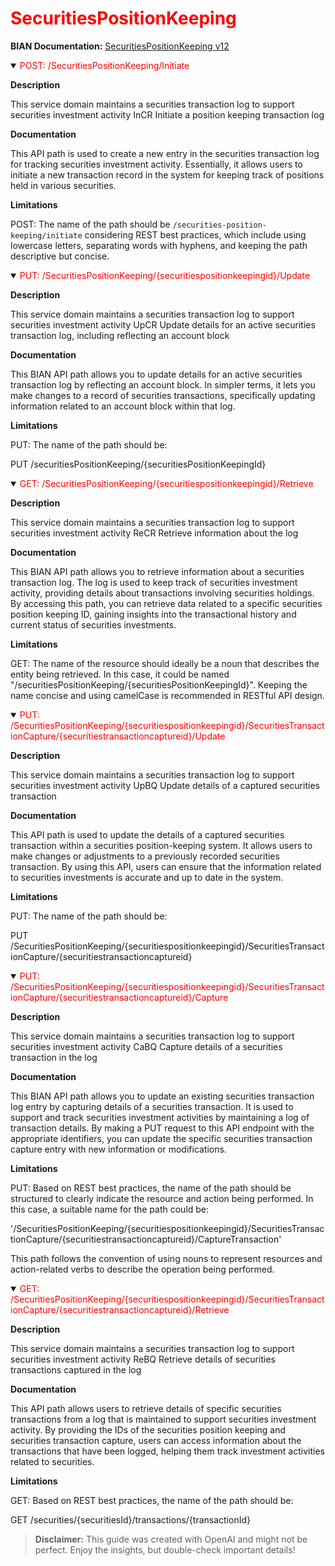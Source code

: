 <h1 style='color:red;'>SecuritiesPositionKeeping</h1>

**BIAN Documentation:** [SecuritiesPositionKeeping v12](https://app.swaggerhub.com/apis/BIAN-3/SecuritiesPositionKeeping/12.0.0)

<details open>
  <summary><span style='color:red;'>POST: /SecuritiesPositionKeeping/Initiate</span></summary>

  **Description**

  This service domain maintains a securities transaction log to support securities investment activity InCR Initiate a position keeping transaction log

  **Documentation**

  This API path is used to create a new entry in the securities transaction log for tracking securities investment activity. Essentially, it allows users to initiate a new transaction record in the system for keeping track of positions held in various securities.

  **Limitations**

  POST: The name of the path should be `/securities-position-keeping/initiate` considering REST best practices, which include using lowercase letters, separating words with hyphens, and keeping the path descriptive but concise.

</details>

<details open>
  <summary><span style='color:red;'>PUT: /SecuritiesPositionKeeping/{securitiespositionkeepingid}/Update</span></summary>

  **Description**

  This service domain maintains a securities transaction log to support securities investment activity UpCR Update details for an active securities transaction log, including reflecting an account block

  **Documentation**

  This BIAN API path allows you to update details for an active securities transaction log by reflecting an account block. In simpler terms, it lets you make changes to a record of securities transactions, specifically updating information related to an account block within that log.

  **Limitations**

  PUT: The name of the path should be:

PUT /securitiesPositionKeeping/{securitiesPositionKeepingId}

</details>

<details open>
  <summary><span style='color:red;'>GET: /SecuritiesPositionKeeping/{securitiespositionkeepingid}/Retrieve</span></summary>

  **Description**

  This service domain maintains a securities transaction log to support securities investment activity ReCR Retrieve information about the log

  **Documentation**

  This BIAN API path allows you to retrieve information about a securities transaction log. The log is used to keep track of securities investment activity, providing details about transactions involving securities holdings. By accessing this path, you can retrieve data related to a specific securities position keeping ID, gaining insights into the transactional history and current status of securities investments.

  **Limitations**

  GET: The name of the resource should ideally be a noun that describes the entity being retrieved. In this case, it could be named "/securitiesPositionKeeping/{securitiesPositionKeepingId}". Keeping the name concise and using camelCase is recommended in RESTful API design.

</details>

<details open>
  <summary><span style='color:red;'>PUT: /SecuritiesPositionKeeping/{securitiespositionkeepingid}/SecuritiesTransactionCapture/{securitiestransactioncaptureid}/Update</span></summary>

  **Description**

  This service domain maintains a securities transaction log to support securities investment activity UpBQ Update details of a captured securities transaction

  **Documentation**

  This API path is used to update the details of a captured securities transaction within a securities position-keeping system. It allows users to make changes or adjustments to a previously recorded securities transaction. By using this API, users can ensure that the information related to securities investments is accurate and up to date in the system.

  **Limitations**

  PUT: The name of the path should be: 

PUT /SecuritiesPositionKeeping/{securitiespositionkeepingid}/SecuritiesTransactionCapture/{securitiestransactioncaptureid}

</details>

<details open>
  <summary><span style='color:red;'>PUT: /SecuritiesPositionKeeping/{securitiespositionkeepingid}/SecuritiesTransactionCapture/{securitiestransactioncaptureid}/Capture</span></summary>

  **Description**

  This service domain maintains a securities transaction log to support securities investment activity CaBQ Capture details of a securities transaction in the log

  **Documentation**

  This BIAN API path allows you to update an existing securities transaction log entry by capturing details of a securities transaction. It is used to support and track securities investment activities by maintaining a log of transaction details. By making a PUT request to this API endpoint with the appropriate identifiers, you can update the specific securities transaction capture entry with new information or modifications.

  **Limitations**

  PUT: Based on REST best practices, the name of the path should be structured to clearly indicate the resource and action being performed. In this case, a suitable name for the path could be:

'/SecuritiesPositionKeeping/{securitiespositionkeepingid}/SecuritiesTransactionCapture/{securitiestransactioncaptureid}/CaptureTransaction'

This path follows the convention of using nouns to represent resources and action-related verbs to describe the operation being performed.

</details>

<details open>
  <summary><span style='color:red;'>GET: /SecuritiesPositionKeeping/{securitiespositionkeepingid}/SecuritiesTransactionCapture/{securitiestransactioncaptureid}/Retrieve</span></summary>

  **Description**

  This service domain maintains a securities transaction log to support securities investment activity ReBQ Retrieve details of securities transactions captured in the log

  **Documentation**

  This API path allows users to retrieve details of specific securities transactions from a log that is maintained to support securities investment activity. By providing the IDs of the securities position keeping and securities transaction capture, users can access information about the transactions that have been logged, helping them track investment activities related to securities.

  **Limitations**

  GET: Based on REST best practices, the name of the path should be:

GET /securities/{securitiesId}/transactions/{transactionId}

</details>

> **Disclaimer:** This guide was created with OpenAI and might not be perfect. Enjoy the insights, but double-check important details!
